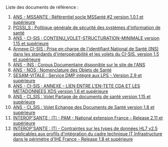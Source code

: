 

Liste des documents de référence :

1. [ANS - MSSANTE : Référentiel socle MSSanté #2 version 1.0.1 et supérieure](https://esante.gouv.fr/espace_documentation/mssante-clients-de-messageries-securisees-de-sante/referentiel-socle-mssante-2)
2. [PGSSI_S : Politique générale de sécurité des systèmes d'information de santé](https://esante.gouv.fr/produits-services/pgssi-s)
3. [ANS - CI-SIS : CONTENU_VOLET-STRUCTURATION-MINIMALE version 1.15 et supérieure](https://esante.gouv.fr/volet-structuration-minimale-de-documents-de-sante)
4. [Annexe CI-SIS : Prise en charge de l'identifiant National de Santé (INS) dans les standards d'interopérabilité et les volets du CI-SIS. version 1.5 et supérieure](https://esante.gouv.fr/annexe-prise-en-charge-de-lins-dans-les-volets-du-ci-sis)
5. [ANS - INS : Corpus Documentaire disponible sur le site de l'ANS](https://esante.gouv.fr/produits-services/referentiel-ins)
6. [ANS - NOS : Nomenclature des Objets de Santé](https://esante.gouv.fr/interoperabilite/mos-nos/nos)
7. [SESAM-VITALE : Service DMP intégré aux LPS - Version 2.9 et supérieure](https://industriels.sesam-vitale.fr/)
8. [ANS - CI-SIS : ANNEXE - LIEN ENTRE L'EN-TETE CDA ET LES METADONNEES XDS version 1.6 et supérieure](https://esante.gouv.fr/annexe-lien-entre-len-tete-cda-et-les-metadonnees-xds)
9. [ANS - CI_SIS : Volet Partage de documents de santé version 1.15 et supérieure](https://esante.gouv.fr/volet-partage-de-documents-de-sante)
10. [ANS - CI_SIS : Volet Echange des Documents de Santé version 1.8 et supérieure](https://esante.gouv.fr/volet-echange-de-documents-de-sante)
11. [INTEROP'SANTE : ITI - PAM - National extension France - Release 2.11 et supérieure](https://www.interopsante.org/publications)
12. [INTEROP'SANTE : ITI - Contraintes sur les types de données HL7 v2.5 applicables aux profils d'intégration du cadre technique IT Infrastructure dans le périmètre d'IHE France - Release 1.8 et supérieure](https://www.interopsante.org/publications)
